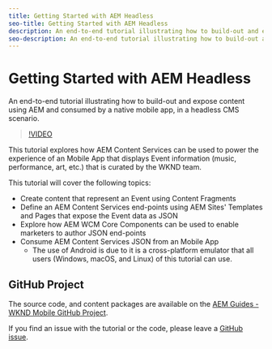 ```yaml
---
title: Getting Started with AEM Headless
seo-title: Getting Started with AEM Headless
description: An end-to-end tutorial illustrating how to build-out and expose content using AEM Headless.
seo-description: An end-to-end tutorial illustrating how to build-out and expose content using AEM Headless.
---
```


# Getting Started with AEM Headless

An end-to-end tutorial illustrating how to build-out and expose content using AEM and consumed by a native  mobile app, in a headless CMS scenario.

>[!VIDEO](https://video.tv.adobe.com/v/28315/?quality=12)

This tutorial explores how AEM Content Services can be used to power the experience of an Mobile App that displays Event information (music, performance, art, etc.) that is curated by the WKND team.

This tutorial will cover the following topics:

* Create content that represent an Event using Content Fragments
* Define an AEM Content Services end-points using AEM Sites' Templates and Pages that expose the Event data as JSON
* Explore how AEM WCM Core Components can be used to enable marketers to author JSON end-points
* Consume AEM Content Services JSON from an Mobile App
  * The use of Android is due to it is a cross-platform emulator that all users (Windows, macOS, and Linux) of this tutorial can use.

## GitHub Project

The source code, and content packages are available on the [AEM Guides - WKND Mobile GitHub Project](https://github.com/adobe/aem-guides-wknd-mobile).

If you find an issue with the tutorial or the code, please leave a [GitHub issue](https://github.com/adobe/aem-guides-wknd-mobile/issues).
